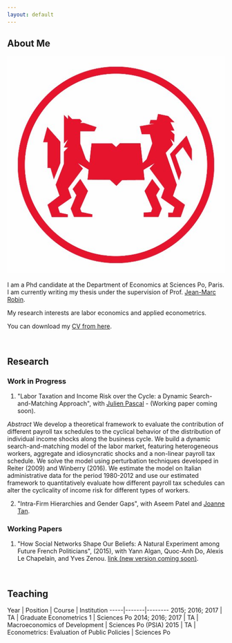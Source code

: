 ```yaml
---
layout: default
---
```


## About Me

<img class="profile-picture" src="pipo.jpg">

I am a Phd candidate at the Department of Economics at Sciences Po, Paris. I am currently writing my thesis under the supervision of Prof. [Jean-Marc Robin](https://sites.google.com/site/jmarcrobin/).

My research interests are labor economics and applied econometrics.

You can download my [CV from here](CV.pdf).

&nbsp;

## Research

### Work in Progress

1. "Labor Taxation and Income Risk over the Cycle: a Dynamic Search-and-Matching Approach", with [Julien Pascal](https://julienpascal.github.io/) - (Working paper coming soon).

*Abstract*
We develop a theoretical framework to evaluate the contribution of different payroll tax schedules to the cyclical behavior of the distribution of individual income shocks along the business cycle. We build a dynamic search-and-matching model of the labor market, featuring heterogeneous workers, aggregate and idiosyncratic shocks and a non-linear payroll tax schedule. We solve the model using perturbation techniques developed in Reiter (2009) and Winberry (2016). We estimate the model on Italian administrative data for the period 1980-2012 and use our estimated framework to quantitatively evaluate how different payroll tax schedules can alter the cyclicality of income risk for different types of workers.

2. "Intra-Firm Hierarchies and Gender Gaps", with Aseem Patel and [Joanne Tan](https://sites.google.com/site/joanneyumintanphd/research).

### Working Papers

1. "How Social Networks Shape Our Beliefs: A Natural Experiment among Future French Politicians", (2015), with Yann Algan, Quoc-Anh Do, Alexis Le Chapelain, and Yves Zenou. [link (new version coming soon)](Network.pdf).

&nbsp;

## Teaching

Year | Position | Course | Institution
-----|-------|--------
2015; 2016; 2017 | TA | Graduate Econometrics 1 | Sciences Po
2014; 2016; 2017 | TA | Macroeconomics of Development |  Sciences Po (PSIA)
2015 | TA  | Econometrics: Evaluation of Public Policies | Sciences Po

&nbsp;
&nbsp;
&nbsp;
